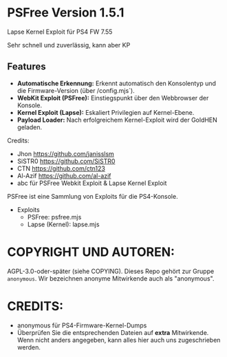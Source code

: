 # PSFree Version 1.5.1

Lapse Kernel Exploit für PS4 FW 7.55

Sehr schnell und zuverlässig, kann aber KP

## Features

- **Automatische Erkennung:** Erkennt automatisch den Konsolentyp und die Firmware-Version (über /config.mjs`).
- **WebKit Exploit (PSFree):** Einstiegspunkt über den Webbrowser der Konsole.
- **Kernel Exploit (Lapse):** Eskaliert Privilegien auf Kernel-Ebene.
- **Payload Loader:** Nach erfolgreichem Kernel-Exploit wird der GoldHEN geladen.



Credits:
- Jhon https://github.com/janisslsm
- SiSTR0 https://github.com/SiSTR0
- CTN https://github.com/ctn123
- Al-Azif https://github.com/al-azif
- abc für PSFree Webkit Exploit & Lapse Kernel Exploit

PSFree ist eine Sammlung von Exploits für die PS4-Konsole.

* Exploits
  * PSFree: psfree.mjs
  * Lapse (Kernel): lapse.mjs


# COPYRIGHT UND AUTOREN:
AGPL-3.0-oder-später (siehe COPYING). Dieses Repo gehört zur Gruppe
`anonymous`. Wir bezeichnen anonyme Mitwirkende auch als "anonymous".

# CREDITS:
* anonymous für PS4-Firmware-Kernel-Dumps
* Überprüfen Sie die entsprechenden Dateien auf **extra** Mitwirkende. Wenn nicht anders
 angegeben, kann alles hier auch uns zugeschrieben werden.
